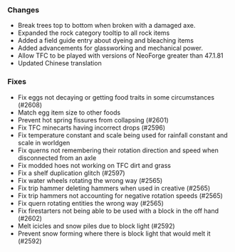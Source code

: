 
### Changes

- Break trees top to bottom when broken with a damaged axe.
- Expanded the rock category tooltip to all rock items
- Added a field guide entry about dyeing and bleaching items
- Added advancements for glassworking and mechanical power.
- Allow TFC to be played with versions of NeoForge greater than 47.1.81
- Updated Chinese translation

### Fixes

- Fix eggs not decaying or getting food traits in some circumstances (#2608)
- Match egg item size to other foods
- Prevent hot spring fissures from collapsing (#2601)
- Fix TFC minecarts having incorrect drops (#2596)
- Fix temperature constant and scale being used for rainfall constant and scale in worldgen
- Fix querns not remembering their rotation direction and speed when disconnected from an axle
- Fix modded hoes not working on TFC dirt and grass
- Fix a shelf duplication glitch (#2597)
- Fix water wheels rotating the wrong way (#2565)
- Fix trip hammer deleting hammers when used in creative (#2565)
- Fix trip hammers not accounting for negative rotation speeds (#2565)
- Fix quern rotating entities the wrong way (#2565)
- Fix firestarters not being able to be used with a block in the off hand (#2602)
- Melt icicles and snow piles due to block light (#2592)
- Prevent snow forming where there is block light that would melt it (#2592)